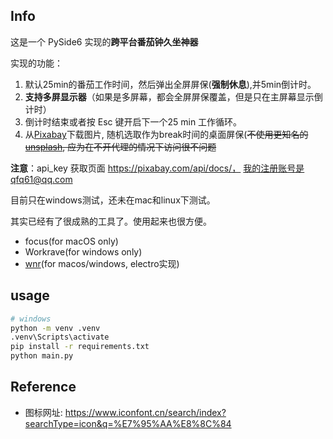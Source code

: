 ## Info
这是一个 PySide6 实现的**跨平台番茄钟久坐神器**

实现的功能：
1. 默认25min的番茄工作时间，然后弹出全屏屏保(**强制休息**),并5min倒计时。
2. **支持多屏显示器**（如果是多屏幕，都会全屏屏保覆盖，但是只在主屏幕显示倒计时）
3. 倒计时结束或者按 Esc 键开启下一个25 min 工作循环。
4. 从[Pixabay](https://pixabay.com/api/docs/)下载图片, 随机选取作为break时间的桌面屏保(~~不使用更知名的[unsplash](https://unsplash.com/documentation#creating-a-developer-account), 应为在不开代理的情况下访问很不问题~~

**注意**：api_key 获取页面 https://pixabay.com/api/docs/， 我的注册账号是qfq61@qq.com


目前只在windows测试，还未在mac和linux下测试。


其实已经有了很成熟的工具了。使用起来也很方便。
- focus(for macOS only)
- Workrave(for windows only)
- [wnr](https://github.com/RoderickQiu/wnr)(for macos/windows, electro实现)

## usage
```bash
# windows
python -m venv .venv
.venv\Scripts\activate
pip install -r requirements.txt
python main.py
```

## Reference
- 图标网址: https://www.iconfont.cn/search/index?searchType=icon&q=%E7%95%AA%E8%8C%84